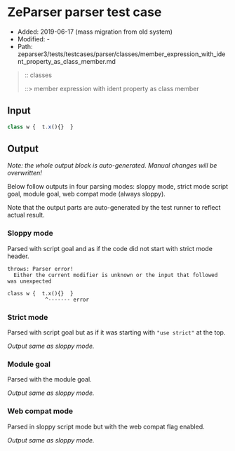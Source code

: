 # ZeParser parser test case

- Added: 2019-06-17 (mass migration from old system)
- Modified: -
- Path: zeparser3/tests/testcases/parser/classes/member_expression_with_ident_property_as_class_member.md

> :: classes
>
> ::> member expression with ident property as class member

## Input

`````js
class w {  t.x(){}  }
`````

## Output

_Note: the whole output block is auto-generated. Manual changes will be overwritten!_

Below follow outputs in four parsing modes: sloppy mode, strict mode script goal, module goal, web compat mode (always sloppy).

Note that the output parts are auto-generated by the test runner to reflect actual result.

### Sloppy mode

Parsed with script goal and as if the code did not start with strict mode header.

`````
throws: Parser error!
  Either the current modifier is unknown or the input that followed was unexpected

class w {  t.x(){}  }
            ^------- error
`````

### Strict mode

Parsed with script goal but as if it was starting with `"use strict"` at the top.

_Output same as sloppy mode._

### Module goal

Parsed with the module goal.

_Output same as sloppy mode._

### Web compat mode

Parsed in sloppy script mode but with the web compat flag enabled.

_Output same as sloppy mode._
